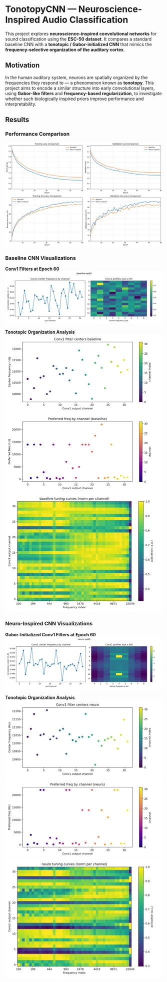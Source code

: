 # TonotopyCNN — Neuroscience-Inspired Audio Classification

This project explores **neuroscience-inspired convolutional networks** for sound classification using the **ESC-50 dataset**.
It compares a standard baseline CNN with a **tonotopic / Gabor-initialized CNN** that mimics the **frequency-selective organization of the auditory cortex**.

## Motivation

In the human auditory system, neurons are spatially organized by the frequencies they respond to — a phenomenon known as **tonotopy**.
This project aims to encode a similar structure into early convolutional layers, using **Gabor-like filters** and **frequency-based regularization**, to investigate whether such biologically inspired priors improve performance and interpretability.

## Results

### Performance Comparison

![Comparison Curves](graphs/comparison_curves.png)

### Baseline CNN Visualizations

**Conv1 Filters at Epoch 60**
![Baseline Conv1 Filters](graphs/baseline_conv1_ep60.png)

**Tonotopic Organization Analysis**
![Baseline Centers](graphs/baseline_centers_1759903798.png)
![Baseline Preferred Frequencies](graphs/baseline_preferred_freqs_1759903798.png)
![Baseline Tuning Heatmap](graphs/baseline_tuning_heat_1759903798.png)

### Neuro-Inspired CNN Visualizations

**Gabor-Initialized Conv1 Filters at Epoch 60**
![Neuro Conv1 Filters](graphs/neuro_conv1_ep60.png)

**Tonotopic Organization Analysis**
![Neuro Centers](graphs/neuro_centers_1759903797.png)
![Neuro Preferred Frequencies](graphs/neuro_preferred_freqs_1759903798.png)
![Neuro Tuning Heatmap](graphs/neuro_tuning_heat_1759903797.png)
